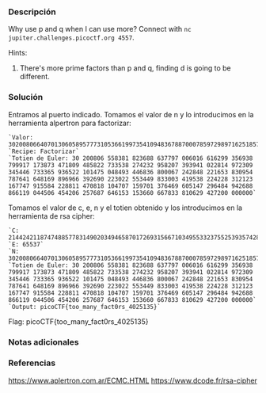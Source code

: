 ### Descripción
Why use p and q when I can use more? Connect with `nc jupiter.challenges.picoctf.org 4557`.

Hints:
1. There's more prime factors than p and q, finding d is going to be different.

### Solución
Entramos al puerto indicado.
Tomamos el valor de n y lo introducimos en la herramienta alpertron para factorizar:
```
`Valor: 30200806640701306058957773105366199735410948367887000785972989716251857564993102676667052372005008297317217779379149144917915599643039033697229325934873436516968076122836460307800482192400711570747992670479503662151292376233832202844365482131125047521506600591171570934510329646512586447781670305704035767359369538600338257665058382987973645087`
`Recipe: Factorizar`
`Totien de Euler: 30 200806 558381 823688 637797 006016 616299 356938 799917 173873 471809 485822 733538 274232 958207 393941 022814 972309 345446 733365 936522 101475 048493 446836 800067 242848 221653 830954 787641 648169 896966 392690 223022 553449 833003 419538 224228 312123 167747 915584 228811 470818 104707 159701 376469 605147 296484 942688 866119 044506 454206 257687 646153 153660 667833 810629 427200 000000`
```

Tomamos el valor de c, e, n y el totien obtenido y los introducimos en la herramienta de rsa cipher:
```
`C: 21442421187474885778314902034946587017269315667103495533237552539357428698074287403316037287306314473911301246422722335999520878998432428150524688543907157093101931353099384956939702088474627286681840861242444005879574922321761886187057177932771711202391855318120731690111349538301712458236558234141092482445163061560747594543113304527912715719`
`E: 65537`
`N: 30200806640701306058957773105366199735410948367887000785972989716251857564993102676667052372005008297317217779379149144917915599643039033697229325934873436516968076122836460307800482192400711570747992670479503662151292376233832202844365482131125047521506600591171570934510329646512586447781670305704035767359369538600338257665058382987973645087`
`Totien de Euler: 30 200806 558381 823688 637797 006016 616299 356938 799917 173873 471809 485822 733538 274232 958207 393941 022814 972309 345446 733365 936522 101475 048493 446836 800067 242848 221653 830954 787641 648169 896966 392690 223022 553449 833003 419538 224228 312123 167747 915584 228811 470818 104707 159701 376469 605147 296484 942688 866119 044506 454206 257687 646153 153660 667833 810629 427200 000000`
`Output: picoCTF{too_many_fact0rs_4025135}`
```

Flag:
picoCTF{too_many_fact0rs_4025135}
### Notas adicionales


### Referencias
https://www.aplertron.com.ar/ECMC.HTML
https://www.dcode.fr/rsa-cipher